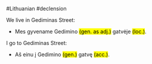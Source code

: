 #Lithuanian #declension 

We live in Gediminas Street:
- Mes gyvename Gedimino <mark class="hltr-green">(gen. as adj.)</mark> gatvėje <mark class="hltr-blue">(loc.)</mark>.

I go to Gediminas Street:
- Aš einu į Gedimino <mark class="hltr-green">(gen.)</mark> gatvę <mark class="hltr-blue">(acc.)</mark>.
